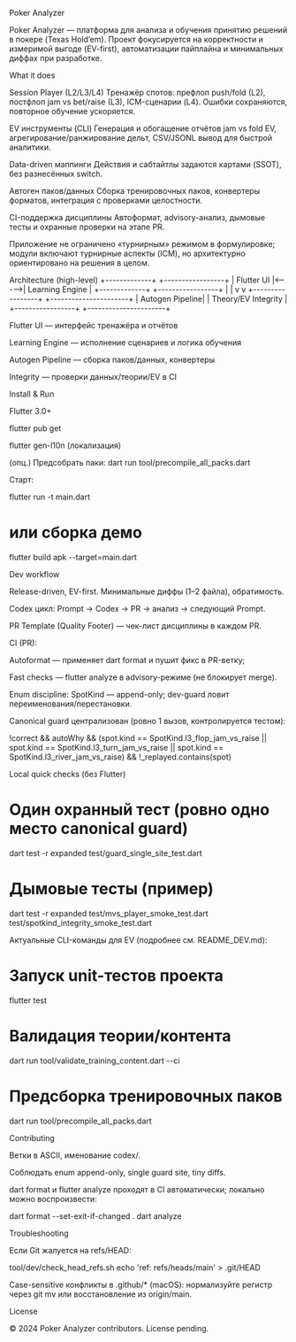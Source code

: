 Poker Analyzer

Poker Analyzer — платформа для анализа и обучения принятию решений в покере (Texas Hold’em). Проект фокусируется на корректности и измеримой выгоде (EV-first), автоматизации пайплайна и минимальных диффах при разработке.

What it does

Session Player (L2/L3/L4)
Тренажёр спотов: префлоп push/fold (L2), постфлоп jam vs bet/raise (L3), ICM-сценарии (L4). Ошибки сохраняются, повторное обучение ускоряется.

EV инструменты (CLI)
Генерация и обогащение отчётов jam vs fold EV, агрегирование/ранжирование дельт, CSV/JSONL вывод для быстрой аналитики.

Data-driven маппинги
Действия и сабтайтлы задаются картами (SSOT), без разнесённых switch.

Автоген паков/данных
Сборка тренировочных паков, конвертеры форматов, интеграция с проверками целостности.

CI-поддержка дисциплины
Автоформат, advisory-анализ, дымовые тесты и охранные проверки на этапе PR.

Приложение не ограничено «турнирным» режимом в формулировке; модули включают турнирные аспекты (ICM), но архитектурно ориентировано на решения в целом.

Architecture (high-level)
+-------------+       +-----------------+
| Flutter UI  |<----->| Learning Engine |
+-------------+       +-----------------+
        |                      |
        v                      v
+-----------------+    +----------------------+
| Autogen Pipeline|    | Theory/EV Integrity  |
+-----------------+    +----------------------+


Flutter UI — интерфейс тренажёра и отчётов

Learning Engine — исполнение сценариев и логика обучения

Autogen Pipeline — сборка паков/данных, конвертеры

Integrity — проверки данных/теории/EV в CI

Install & Run

Flutter 3.0+

flutter pub get

flutter gen-l10n (локализация)

(опц.) Предсобрать паки: dart run tool/precompile_all_packs.dart

Старт:

flutter run -t main.dart
# или сборка демо
flutter build apk --target=main.dart

Dev workflow

Release-driven, EV-first. Минимальные диффы (1–2 файла), обратимость.

Codex цикл: Prompt → Codex → PR → анализ → следующий Prompt.

PR Template (Quality Footer) — чек-лист дисциплины в каждом PR.

CI (PR):

Autoformat — применяет dart format и пушит фикс в PR-ветку;

Fast checks — flutter analyze в advisory-режиме (не блокирует merge).

Enum discipline: SpotKind — append-only; dev-guard ловит переименования/перестановки.

Canonical guard централизован (ровно 1 вызов, контролируется тестом):

!correct && autoWhy && (spot.kind == SpotKind.l3_flop_jam_vs_raise || spot.kind == SpotKind.l3_turn_jam_vs_raise || spot.kind == SpotKind.l3_river_jam_vs_raise) && !_replayed.contains(spot)

Local quick checks (без Flutter)
# Один охранный тест (ровно одно место canonical guard)
dart test -r expanded test/guard_single_site_test.dart

# Дымовые тесты (пример)
dart test -r expanded test/mvs_player_smoke_test.dart test/spotkind_integrity_smoke_test.dart


Актуальные CLI-команды для EV (подробнее см. README_DEV.md):

# Запуск unit-тестов проекта
flutter test

# Валидация теории/контента
dart run tool/validate_training_content.dart --ci

# Предсборка тренировочных паков
dart run tool/precompile_all_packs.dart

Contributing

Ветки в ASCII, именование codex/<task>.

Соблюдать enum append-only, single guard site, tiny diffs.

dart format и flutter analyze проходят в CI автоматически; локально можно воспроизвести:

dart format --set-exit-if-changed .
dart analyze

Troubleshooting

Если Git жалуется на refs/HEAD:

tool/dev/check_head_refs.sh
echo 'ref: refs/heads/main' > .git/HEAD


Case-sensitive конфликты в .github/* (macOS): нормализуйте регистр через git mv или восстановление из origin/main.

License

© 2024 Poker Analyzer contributors. License pending.